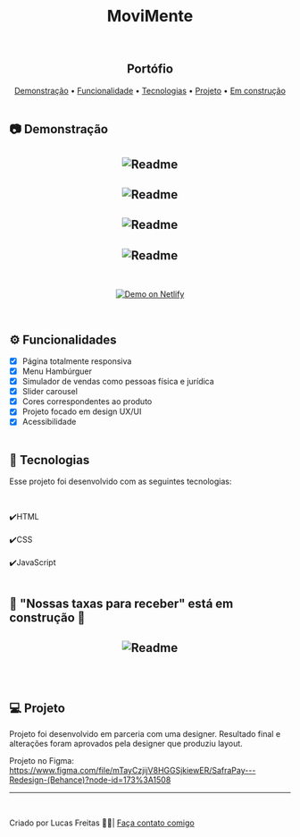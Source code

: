 <br>
<h1 align="center" style="fonte-size: 50px">MoviMente</h1> <br>

<h2 align="center"> Portófio </h2>

<p align="center">
    <a href="#demo"> Demonstração</a> •
    <a href="#func"> Funcionalidade</a> •
    <a href="#tec"> Tecnologias</a> •
    <a href="#projeto"> Projeto</a> •
    <a href="#construção"> Em construção</a>
    <br> <br>

<h2 id="demo"> 📷 Demonstração </h2>

<h2 align="center"> <img alt="Readme" title="Readme" src=./gif/lighthouse-movimente.jpeg> </h2>
<h2 align="center"> <img alt="Readme" title="Readme" src=./gif/1.gif> </h2>
<h2 align="center"> <img alt="Readme" title="Readme" src=./gif/3.gif> </h2>
<h2 align="center"> <img alt="Readme" title="Readme" src=./gif/2.gif> </h2>

<br>
<p align="center">
<a href="https://loquacious-malasada-f72203.netlify.app">
<img alt="Demo on Netlify" src="https://camo.githubusercontent.com/ac1874f2d238a366bfcca7e41914f188748426c3f66d3487fe1ad022e3f24039/68747470733a2f2f7265732e636c6f7564696e6172792e636f6d2f6c756b656d6f72616c65732f696d6167652f75706c6f61642f76313536333034333439352f726561646d655f6c6f676f732f64656d6f5f6f6e5f6e65746c6966795f626275766a7a2e706e67" data-canonical-src="https://res.cloudinary.com/lukemorales/image/upload/v1563043495/readme_logos/demo_on_netlify_bbuvjz.png" style="max-width: 100%;">
</a></p>
<br>

<h2 id="func"> ⚙ Funcionalidades </h2>

- [x] Página totalmente responsiva <br>
- [x] Menu Hambúrguer</br>
- [x] Simulador de vendas como pessoas física e jurídica <br>
- [x] Slider carousel <br>
- [x] Cores correspondentes ao produto<br>
- [x] Projeto focado em design UX/UI <br>
- [x] Acessibilidade<br><br>

<h2 id="tec"> 🚀 Tecnologias </h2>

<p> Esse projeto foi desenvolvido com as seguintes tecnologias: </p><br>

✔️HTML<br><br>
✔️CSS<br><br>
✔️JavaScript<br><br>

<h2 id="construção"> 🚧 "Nossas taxas para receber" está em construção 🚧</h2>

<h2 align="center"> <img alt="Readme" title="Readme" src=./gif/4.gif> </h2><br><br>

<h2 id="projeto"> 💻 Projeto </h2>

<p>Projeto foi desenvolvido em parceria com uma designer. Resultado final e alterações foram aprovados pela designer que produziu layout.

Projeto no Figma: https://www.figma.com/file/mTayCzjijV8HGGSjkiewER/SafraPay---Redesign-(Behance)?node-id=173%3A1508</p>

<hr>
<br>
<p> Criado por Lucas Freitas 🖖🏽| <a href="https://www.linkedin.com/in/lucasfreitas01/"> Faça contato comigo </a> <p>
